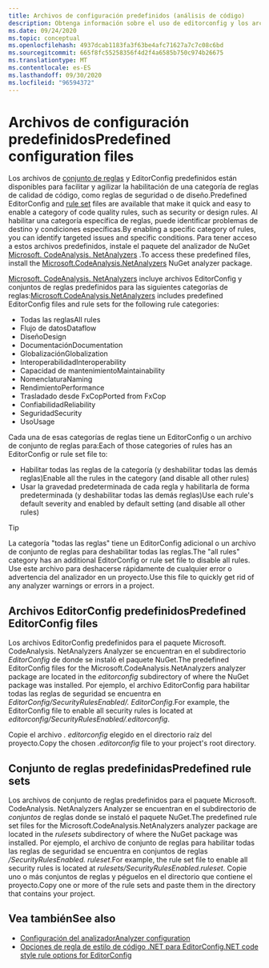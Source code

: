 ```yaml
---
title: Archivos de configuración predefinidos (análisis de código)
description: Obtenga información sobre el uso de editorconfig y los archivos de conjunto de reglas predefinidos para tener como destino tipos específicos de análisis de código.
ms.date: 09/24/2020
ms.topic: conceptual
ms.openlocfilehash: 4937dcab1183fa3f63be4afc71627a7c7c08c6bd
ms.sourcegitcommit: 665f8fc55258356f4d2f4a6585b750c974b26675
ms.translationtype: MT
ms.contentlocale: es-ES
ms.lasthandoff: 09/30/2020
ms.locfileid: "96594372"
---
```

# <a name="predefined-configuration-files"></a><span data-ttu-id="e58d4-103">Archivos de configuración predefinidos</span><span class="sxs-lookup"><span data-stu-id="e58d4-103">Predefined configuration files</span></span>

<span data-ttu-id="e58d4-104">Los archivos de [conjunto de reglas](/visualstudio/code-quality/using-rule-sets-to-group-code-analysis-rules) y EditorConfig predefinidos están disponibles para facilitar y agilizar la habilitación de una categoría de reglas de calidad de código, como reglas de seguridad o de diseño.</span><span class="sxs-lookup"><span data-stu-id="e58d4-104">Predefined EditorConfig and [rule set](/visualstudio/code-quality/using-rule-sets-to-group-code-analysis-rules) files are available that make it quick and easy to enable a category of code quality rules, such as security or design rules.</span></span> <span data-ttu-id="e58d4-105">Al habilitar una categoría específica de reglas, puede identificar problemas de destino y condiciones específicas.</span><span class="sxs-lookup"><span data-stu-id="e58d4-105">By enabling a specific category of rules, you can identify targeted issues and specific conditions.</span></span> <span data-ttu-id="e58d4-106">Para tener acceso a estos archivos predefinidos, instale el paquete del analizador de NuGet [Microsoft. CodeAnalysis. NetAnalyzers](https://github.com/dotnet/roslyn-analyzers#microsoftcodeanalysisnetanalyzers) .</span><span class="sxs-lookup"><span data-stu-id="e58d4-106">To access these predefined files, install the [Microsoft.CodeAnalysis.NetAnalyzers](https://github.com/dotnet/roslyn-analyzers#microsoftcodeanalysisnetanalyzers) NuGet analyzer package.</span></span>

<span data-ttu-id="e58d4-107">[Microsoft. CodeAnalysis. NetAnalyzers](https://github.com/dotnet/roslyn-analyzers#microsoftcodeanalysisnetanalyzers) incluye archivos EditorConfig y conjuntos de reglas predefinidos para las siguientes categorías de reglas:</span><span class="sxs-lookup"><span data-stu-id="e58d4-107">[Microsoft.CodeAnalysis.NetAnalyzers](https://github.com/dotnet/roslyn-analyzers#microsoftcodeanalysisnetanalyzers) includes predefined EditorConfig files and rule sets for the following rule categories:</span></span>

- <span data-ttu-id="e58d4-108">Todas las reglas</span><span class="sxs-lookup"><span data-stu-id="e58d4-108">All rules</span></span>
- <span data-ttu-id="e58d4-109">Flujo de datos</span><span class="sxs-lookup"><span data-stu-id="e58d4-109">Dataflow</span></span>
- <span data-ttu-id="e58d4-110">Diseño</span><span class="sxs-lookup"><span data-stu-id="e58d4-110">Design</span></span>
- <span data-ttu-id="e58d4-111">Documentación</span><span class="sxs-lookup"><span data-stu-id="e58d4-111">Documentation</span></span>
- <span data-ttu-id="e58d4-112">Globalización</span><span class="sxs-lookup"><span data-stu-id="e58d4-112">Globalization</span></span>
- <span data-ttu-id="e58d4-113">Interoperabilidad</span><span class="sxs-lookup"><span data-stu-id="e58d4-113">Interoperability</span></span>
- <span data-ttu-id="e58d4-114">Capacidad de mantenimiento</span><span class="sxs-lookup"><span data-stu-id="e58d4-114">Maintainability</span></span>
- <span data-ttu-id="e58d4-115">Nomenclatura</span><span class="sxs-lookup"><span data-stu-id="e58d4-115">Naming</span></span>
- <span data-ttu-id="e58d4-116">Rendimiento</span><span class="sxs-lookup"><span data-stu-id="e58d4-116">Performance</span></span>
- <span data-ttu-id="e58d4-117">Trasladado desde FxCop</span><span class="sxs-lookup"><span data-stu-id="e58d4-117">Ported from FxCop</span></span>
- <span data-ttu-id="e58d4-118">Confiabilidad</span><span class="sxs-lookup"><span data-stu-id="e58d4-118">Reliability</span></span>
- <span data-ttu-id="e58d4-119">Seguridad</span><span class="sxs-lookup"><span data-stu-id="e58d4-119">Security</span></span>
- <span data-ttu-id="e58d4-120">Uso</span><span class="sxs-lookup"><span data-stu-id="e58d4-120">Usage</span></span>

<span data-ttu-id="e58d4-121">Cada una de esas categorías de reglas tiene un EditorConfig o un archivo de conjunto de reglas para:</span><span class="sxs-lookup"><span data-stu-id="e58d4-121">Each of those categories of rules has an EditorConfig or rule set file to:</span></span>

- <span data-ttu-id="e58d4-122">Habilitar todas las reglas de la categoría (y deshabilitar todas las demás reglas)</span><span class="sxs-lookup"><span data-stu-id="e58d4-122">Enable all the rules in the category (and disable all other rules)</span></span>
- <span data-ttu-id="e58d4-123">Usar la gravedad predeterminada de cada regla y habilitarla de forma predeterminada (y deshabilitar todas las demás reglas)</span><span class="sxs-lookup"><span data-stu-id="e58d4-123">Use each rule's default severity and enabled by default setting (and disable all other rules)</span></span>

> [!TIP]
> <span data-ttu-id="e58d4-124">La categoría "todas las reglas" tiene un EditorConfig adicional o un archivo de conjunto de reglas para deshabilitar todas las reglas.</span><span class="sxs-lookup"><span data-stu-id="e58d4-124">The "all rules" category has an additional EditorConfig or rule set file to disable all rules.</span></span> <span data-ttu-id="e58d4-125">Use este archivo para deshacerse rápidamente de cualquier error o advertencia del analizador en un proyecto.</span><span class="sxs-lookup"><span data-stu-id="e58d4-125">Use this file to quickly get rid of any analyzer warnings or errors in a project.</span></span>

## <a name="predefined-editorconfig-files"></a><span data-ttu-id="e58d4-126">Archivos EditorConfig predefinidos</span><span class="sxs-lookup"><span data-stu-id="e58d4-126">Predefined EditorConfig files</span></span>

<span data-ttu-id="e58d4-127">Los archivos EditorConfig predefinidos para el paquete Microsoft. CodeAnalysis. NetAnalyzers Analyzer se encuentran en el subdirectorio *EditorConfig* de donde se instaló el paquete NuGet.</span><span class="sxs-lookup"><span data-stu-id="e58d4-127">The predefined EditorConfig files for the Microsoft.CodeAnalysis.NetAnalyzers analyzer package are located in the *editorconfig* subdirectory of where the NuGet package was installed.</span></span> <span data-ttu-id="e58d4-128">Por ejemplo, el archivo EditorConfig para habilitar todas las reglas de seguridad se encuentra en *EditorConfig/SecurityRulesEnabled/. EditorConfig*.</span><span class="sxs-lookup"><span data-stu-id="e58d4-128">For example, the EditorConfig file to enable all security rules is located at *editorconfig/SecurityRulesEnabled/.editorconfig*.</span></span>

<span data-ttu-id="e58d4-129">Copie el archivo *. editorconfig* elegido en el directorio raíz del proyecto.</span><span class="sxs-lookup"><span data-stu-id="e58d4-129">Copy the chosen *.editorconfig* file to your project's root directory.</span></span>

## <a name="predefined-rule-sets"></a><span data-ttu-id="e58d4-130">Conjunto de reglas predefinidas</span><span class="sxs-lookup"><span data-stu-id="e58d4-130">Predefined rule sets</span></span>

<span data-ttu-id="e58d4-131">Los archivos de conjunto de reglas predefinidos para el paquete Microsoft. CodeAnalysis. NetAnalyzers Analyzer se encuentran en el subdirectorio de *conjuntos* de reglas donde se instaló el paquete NuGet.</span><span class="sxs-lookup"><span data-stu-id="e58d4-131">The predefined rule set files for the Microsoft.CodeAnalysis.NetAnalyzers analyzer package are located in the *rulesets* subdirectory of where the NuGet package was installed.</span></span> <span data-ttu-id="e58d4-132">Por ejemplo, el archivo de conjunto de reglas para habilitar todas las reglas de seguridad se encuentra en conjuntos de reglas */SecurityRulesEnabled. ruleset*.</span><span class="sxs-lookup"><span data-stu-id="e58d4-132">For example, the rule set file to enable all security rules is located at *rulesets/SecurityRulesEnabled.ruleset*.</span></span> <span data-ttu-id="e58d4-133">Copie uno o más conjuntos de reglas y péguelos en el directorio que contiene el proyecto.</span><span class="sxs-lookup"><span data-stu-id="e58d4-133">Copy one or more of the rule sets and paste them in the directory that contains your project.</span></span>

## <a name="see-also"></a><span data-ttu-id="e58d4-134">Vea también</span><span class="sxs-lookup"><span data-stu-id="e58d4-134">See also</span></span>

- [<span data-ttu-id="e58d4-135">Configuración del analizador</span><span class="sxs-lookup"><span data-stu-id="e58d4-135">Analyzer configuration</span></span>](https://github.com/dotnet/roslyn-analyzers/blob/master/docs/Analyzer%20Configuration.md)
- [<span data-ttu-id="e58d4-136">Opciones de regla de estilo de código .NET para EditorConfig</span><span class="sxs-lookup"><span data-stu-id="e58d4-136">.NET code style rule options for EditorConfig</span></span>](code-style-rule-options.md)

